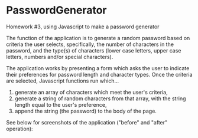 # PasswordGenerator
Homework #3, using Javascript to make a password generator


The function of the application is to generate a random password based on criteria the user selects, specifically, the number of characters
in the password, and the type(s) of characters (lower case letters, upper case letters, numbers and/or special characters).

The application works by presenting a form which asks the user to indicate their preferences for password length and character types.
Once the criteria are selected, Javascript functions run which...

1) generate an array of characters which meet the user's criteria,
2) generate a string of random characters from that array, with the string length equal to the user's preference,
3) append the string (the password) to the body of the page.

See below for screenshots of the application ("before" and "after" operation):


